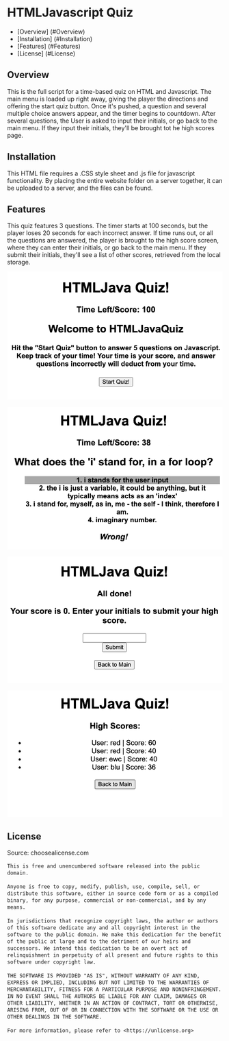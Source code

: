 # HTMLJavascript Quiz

* [Overview] (#Overview)
* [Installation] (#Installation)
* [Features] (#Features)
* [License] (#License)

## Overview
This is the full script for a time-based quiz on HTML and Javascript. The main menu is loaded up right away, giving the player the directions and offering the start quiz button. Once it's pushed, a question and several multiple choice answers appear, and the timer begins to countdown. After several questions, the User is asked to input their initials, or go back to the main menu. If they input their initials, they'll be brought tot he high scores page.

## Installation
This HTML file requires a .CSS style sheet and .js file for javascript functionality. By placing the entire website folder on a server together, it can be uploaded to a server, and the files can be found.

## Features
This quiz features 3 questions. The timer starts at 100 seconds, but the player loses 20 seconds for each incorrect answer. If time runs out, or all the questions are answered, the player is brought to the high score screen, where they can enter their initials, or go back to the main menu. If they submit their initials, they'll see a list of other scores, retrieved from the local storage.

![Main Menu, seen on open](./assets/images/MainMenu.png) 

![Question Example](./assets/images/QuestionExample.png) 

![Enter Initials for High Score List](./assets/images/EnterInitials.png) 

![High Score List](./assets/images/highScoreList.png) 

## License 
Source: choosealicense.com
```
This is free and unencumbered software released into the public domain.

Anyone is free to copy, modify, publish, use, compile, sell, or
distribute this software, either in source code form or as a compiled
binary, for any purpose, commercial or non-commercial, and by any
means.

In jurisdictions that recognize copyright laws, the author or authors
of this software dedicate any and all copyright interest in the
software to the public domain. We make this dedication for the benefit
of the public at large and to the detriment of our heirs and
successors. We intend this dedication to be an overt act of
relinquishment in perpetuity of all present and future rights to this
software under copyright law.

THE SOFTWARE IS PROVIDED "AS IS", WITHOUT WARRANTY OF ANY KIND,
EXPRESS OR IMPLIED, INCLUDING BUT NOT LIMITED TO THE WARRANTIES OF
MERCHANTABILITY, FITNESS FOR A PARTICULAR PURPOSE AND NONINFRINGEMENT.
IN NO EVENT SHALL THE AUTHORS BE LIABLE FOR ANY CLAIM, DAMAGES OR
OTHER LIABILITY, WHETHER IN AN ACTION OF CONTRACT, TORT OR OTHERWISE,
ARISING FROM, OUT OF OR IN CONNECTION WITH THE SOFTWARE OR THE USE OR
OTHER DEALINGS IN THE SOFTWARE.

For more information, please refer to <https://unlicense.org>
```